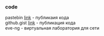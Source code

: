 ### code
pastebin [link](https://pastebin.com/) - публикаия кода   
github.gist [link](https://gist.github.com/) - публикация кода   
eve-ng - виртуальная лаборатория для сети    
